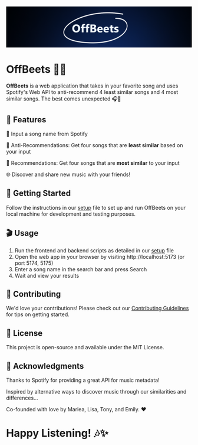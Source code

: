 ![Text reading Anti-Spotify, with a red X on "Anti"](frontend/src/assets/logo5.png)

# OffBeets 🚫🎶

**OffBeets** is a web application that takes in your favorite song and uses Spotify's Web API to anti-recommend 4 least similar songs and 4 most similar songs. The best comes unexpected 🎧💫

## 🌟 Features

🎵 Input a song name from Spotify

🔀 Anti-Recommendations: Get four songs that are **least similar** based on your input

💖 Recommendations: Get four songs that are **most similar** to your input

🌐 Discover and share new music with your friends!

## 🚀 Getting Started

Follow the instructions in our [setup](https://github.com/MarleaM/OffBeets/blob/main/resources/documentation/setup.md) file to set up and run OffBeets on your local machine for development and testing purposes.

## 🎬 Usage
1. Run the frontend and backend scripts as detailed in our [setup](https://github.com/MarleaM/OffBeets/blob/main/resources/documentation/setup.md) file
2. Open the web app in your browser by visiting http://localhost:5173 (or port 5174, 5175)
3. Enter a song name in the search bar and press Search
4. Wait and view your results

## 🤝 Contributing
We'd love your contributions! Please check out our [Contributing Guidelines](https://github.com/MarleaM/OffBeets/blob/main/resources/documentation/contributing.md) for tips on getting started.

## 📜 License
This project is open-source and available under the MIT License.

## 🙏 Acknowledgments
Thanks to Spotify for providing a great API for music metadata!

Inspired by alternative ways to discover music through our similarities and differences...

Co-founded with love by Marlea, Lisa, Tony, and Emily. ❤️

# Happy Listening! 🎶✨
